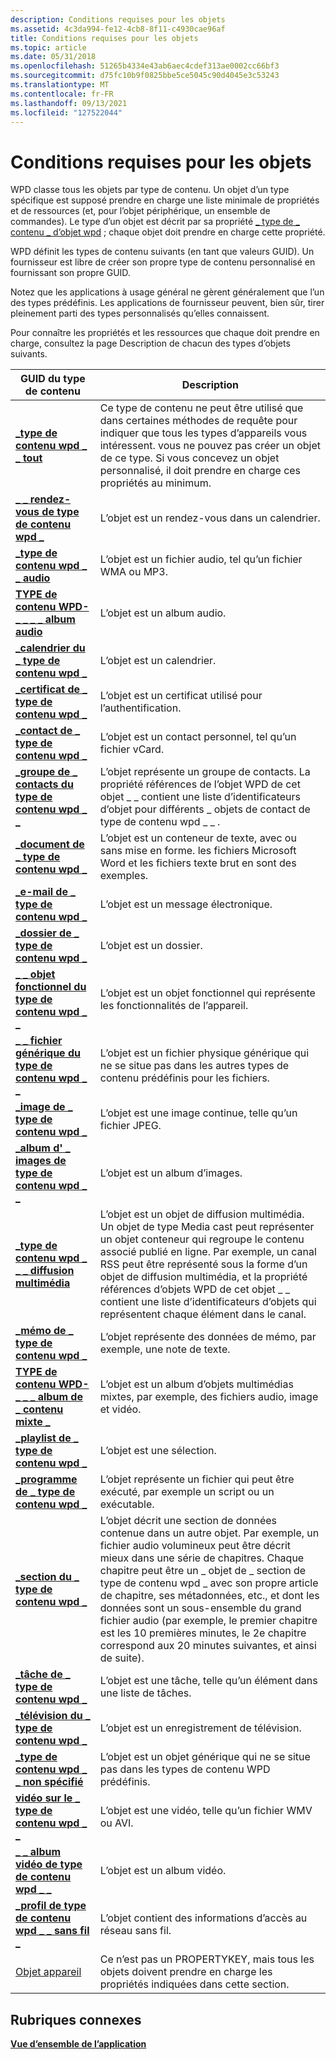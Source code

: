 ```yaml
---
description: Conditions requises pour les objets
ms.assetid: 4c3da994-fe12-4cb8-8f11-c4930cae96af
title: Conditions requises pour les objets
ms.topic: article
ms.date: 05/31/2018
ms.openlocfilehash: 51265b4334e43ab6aec4cdef313ae0002cc66bf3
ms.sourcegitcommit: d75fc10b9f0825bbe5ce5045c90d4045e3c53243
ms.translationtype: MT
ms.contentlocale: fr-FR
ms.lasthandoff: 09/13/2021
ms.locfileid: "127522044"
---
```

# <a name="requirements-for-objects"></a>Conditions requises pour les objets

WPD classe tous les objets par type de contenu. Un objet d’un type spécifique est supposé prendre en charge une liste minimale de propriétés et de ressources (et, pour l’objet périphérique, un ensemble de commandes). Le type d’un objet est décrit par sa propriété [ \_ type de \_ contenu \_ d’objet wpd](/previous-versions/windows/hardware/drivers/ff597893(v=vs.85)) ; chaque objet doit prendre en charge cette propriété.

WPD définit les types de contenu suivants (en tant que valeurs GUID). Un fournisseur est libre de créer son propre type de contenu personnalisé en fournissant son propre GUID.

Notez que les applications à usage général ne gèrent généralement que l’un des types prédéfinis. Les applications de fournisseur peuvent, bien sûr, tirer pleinement parti des types personnalisés qu’elles connaissent.

Pour connaître les propriétés et les ressources que chaque doit prendre en charge, consultez la page Description de chacun des types d’objets suivants.



| GUID du type de contenu                                                                         | Description                                                                                                                                                                                                                                                                                                                                                                                      |
|-------------------------------------------------------------------------------------------|--------------------------------------------------------------------------------------------------------------------------------------------------------------------------------------------------------------------------------------------------------------------------------------------------------------------------------------------------------------------------------------------------|
| [**\_type de contenu wpd \_ \_ tout**](wpd-content-type-all.md)                                   | Ce type de contenu ne peut être utilisé que dans certaines méthodes de requête pour indiquer que tous les types d’appareils vous intéressent. vous ne pouvez pas créer un objet de ce type. Si vous concevez un objet personnalisé, il doit prendre en charge ces propriétés au minimum.<br/>                                                                                                                                 |
| [**\_ \_ rendez-vous de type de contenu wpd \_**](wpd-content-type-appointment.md)                   | L’objet est un rendez-vous dans un calendrier.                                                                                                                                                                                                                                                                                                                                                          |
| [**\_type de contenu wpd \_ \_ audio**](wpd-content-type-audio.md)                               | L’objet est un fichier audio, tel qu’un fichier WMA ou MP3.                                                                                                                                                                                                                                                                                                                                              |
| [**TYPE de contenu WPD- \_ \_ \_ \_ album audio**](wpd-content-type-audio-album.md)                  | L’objet est un album audio.                                                                                                                                                                                                                                                                                                                                                                        |
| [**\_calendrier du \_ type de contenu wpd \_**](wpd-content-type-calendar.md)                         | L’objet est un calendrier.                                                                                                                                                                                                                                                                                                                                                                            |
| [**\_certificat de \_ type de contenu wpd \_**](wpd-content-type-certificate.md)                   | L’objet est un certificat utilisé pour l’authentification.                                                                                                                                                                                                                                                                                                                                                 |
| [**\_contact de \_ type de contenu wpd \_**](wpd-content-type-contact.md)                           | L’objet est un contact personnel, tel qu’un fichier vCard.                                                                                                                                                                                                                                                                                                                                           |
| [**\_groupe de \_ contacts du type de contenu wpd \_ \_**](wpd-content-type-contact-group.md)              | L’objet représente un groupe de contacts. La propriété références de l’objet WPD de cet objet \_ \_ contient une liste d’identificateurs d’objet pour différents \_ objets de contact de type de contenu wpd \_ \_ .                                                                                                                                                                                                                     |
| [**\_document de \_ type de contenu wpd \_**](wpd-content-type-document.md)                         | L’objet est un conteneur de texte, avec ou sans mise en forme. les fichiers Microsoft Word et les fichiers texte brut en sont des exemples.                                                                                                                                                                                                                                                                          |
| [**\_e-mail de \_ type de contenu wpd \_**](wpd-content-type-email.md)                               | L’objet est un message électronique.                                                                                                                                                                                                                                                                                                                                                                             |
| [**\_dossier de \_ type de contenu wpd \_**](wpd-content-type-folder.md)                             | L’objet est un dossier.                                                                                                                                                                                                                                                                                                                                                                              |
| [**\_ \_ objet fonctionnel du type de contenu wpd \_ \_**](wpd-content-type-functional-object.md)      | L’objet est un objet fonctionnel qui représente les fonctionnalités de l’appareil.                                                                                                                                                                                                                                                                                                                                |
| [**\_ \_ fichier générique du type de contenu wpd \_ \_**](wpd-content-type-generic-file.md)                | L’objet est un fichier physique générique qui ne se situe pas dans les autres types de contenu prédéfinis pour les fichiers.                                                                                                                                                                                                                                                                                  |
| [**\_image de \_ type de contenu wpd \_**](wpd-content-type-image.md)                               | L’objet est une image continue, telle qu’un fichier JPEG.                                                                                                                                                                                                                                                                                                                                                    |
| [**\_album d' \_ images de type de contenu wpd \_ \_**](wpd-content-type-image-album.md)                  | L’objet est un album d’images.                                                                                                                                                                                                                                                                                                                                                                        |
| [**\_type de contenu wpd \_ \_ \_ diffusion multimédia**](wpd-content-type-memo.md)                          | L’objet est un objet de diffusion multimédia. Un objet de type Media cast peut représenter un objet conteneur qui regroupe le contenu associé publié en ligne. Par exemple, un canal RSS peut être représenté sous la forme d’un objet de diffusion multimédia, et la propriété références d’objets WPD de cet objet \_ \_ contient une liste d’identificateurs d’objets qui représentent chaque élément dans le canal.                                                       |
| [**\_mémo de \_ type de contenu wpd \_**](wpd-content-type-memo.md)                                 | L’objet représente des données de mémo, par exemple, une note de texte.                                                                                                                                                                                                                                                                                                                                           |
| [**TYPE de contenu WPD- \_ \_ \_ album de \_ contenu mixte \_**](wpd-content-type-mixed-content-album.md) | L’objet est un album d’objets multimédias mixtes, par exemple, des fichiers audio, image et vidéo.                                                                                                                                                                                                                                                                                                            |
| [**\_playlist de \_ type de contenu wpd \_**](wpd-content-type-playlist.md)                         | L’objet est une sélection.                                                                                                                                                                                                                                                                                                                                                                            |
| [**\_programme de \_ type de contenu wpd \_**](wpd-content-type-program.md)                           | L’objet représente un fichier qui peut être exécuté, par exemple un script ou un exécutable.                                                                                                                                                                                                                                                                                                                |
| [**\_section du \_ type de contenu wpd \_**](wpd-content-type-section.md)                           | L’objet décrit une section de données contenue dans un autre objet. Par exemple, un fichier audio volumineux peut être décrit mieux dans une série de chapitres. Chaque chapitre peut être un \_ objet de \_ section de type de contenu wpd \_ avec son propre article de chapitre, ses métadonnées, etc., et dont les données sont un sous-ensemble du grand fichier audio (par exemple, le premier chapitre est les 10 premières minutes, le 2e chapitre correspond aux 20 minutes suivantes, et ainsi de suite). |
| [**\_tâche de \_ type de contenu wpd \_**](wpd-content-type-task.md)                                 | L’objet est une tâche, telle qu’un élément dans une liste de tâches.                                                                                                                                                                                                                                                                                                                                               |
| [**\_télévision du \_ type de contenu wpd \_**](wpd-content-type-television.md)                     | L’objet est un enregistrement de télévision.                                                                                                                                                                                                                                                                                                                                                                |
| [**\_type de contenu wpd \_ \_ non spécifié**](wpd-content-type-unspecified.md)                   | L’objet est un objet générique qui ne se situe pas dans les types de contenu WPD prédéfinis.                                                                                                                                                                                                                                                                                                             |
| [**vidéo sur le \_ type de contenu wpd \_ \_**](wpd-content-type-video.md)                               | L’objet est une vidéo, telle qu’un fichier WMV ou AVI.                                                                                                                                                                                                                                                                                                                                                    |
| [**\_ \_ album vidéo de type de contenu wpd \_ \_**](wpd-content-type-video-album.md)                  | L’objet est un album vidéo.                                                                                                                                                                                                                                                                                                                                                                         |
| [**\_profil de type de contenu wpd \_ \_ sans fil \_**](wpd-content-type-wireless-profile.md)        | L’objet contient des informations d’accès au réseau sans fil.                                                                                                                                                                                                                                                                                                                                             |
| [Objet appareil](device-object.md)                                                        | Ce n’est pas un PROPERTYKEY, mais tous les objets doivent prendre en charge les propriétés indiquées dans cette section.                                                                                                                                                                                                                                                                                                           |



 

## <a name="related-topics"></a>Rubriques connexes

<dl> <dt>

[**Vue d’ensemble de l’application**](application-overview.md)
</dt> </dl>

 

